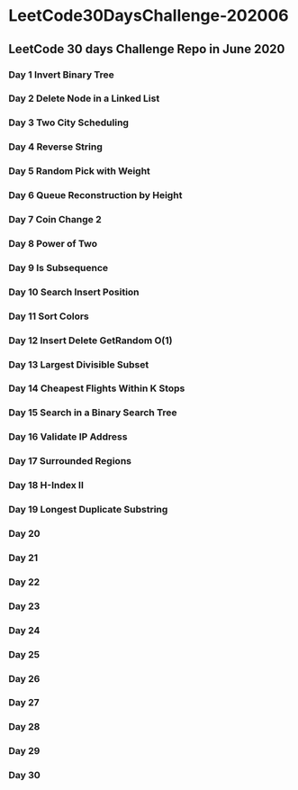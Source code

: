 # LeetCode30DaysChallenge-202006
## LeetCode 30 days Challenge Repo in June 2020
### Day 1 Invert Binary Tree
### Day 2 Delete Node in a Linked List
### Day 3 Two City Scheduling
### Day 4 Reverse String
### Day 5 Random Pick with Weight
### Day 6 Queue Reconstruction by Height
### Day 7 Coin Change 2
### Day 8 Power of Two
### Day 9 Is Subsequence
### Day 10 Search Insert Position
### Day 11 Sort Colors
### Day 12 Insert Delete GetRandom O(1)
### Day 13 Largest Divisible Subset
### Day 14 Cheapest Flights Within K Stops
### Day 15 Search in a Binary Search Tree
### Day 16 Validate IP Address
### Day 17 Surrounded Regions
### Day 18 H-Index II
### Day 19 Longest Duplicate Substring
### Day 20 
### Day 21 
### Day 22 
### Day 23 
### Day 24 
### Day 25 
### Day 26 
### Day 27 
### Day 28 
### Day 29 
### Day 30 
